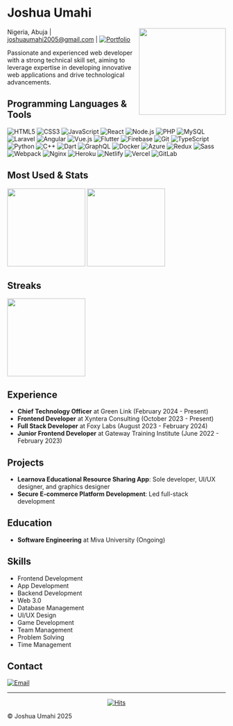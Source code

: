 # Joshua Umahi

<img align="right" src="https://media.tenor.com/ujkn0jM1ZasAAAAi/sasori-glitch.gif" width="200">

Nigeria, Abuja | joshuaumahi2005@gmail.com | [![Portfolio](https://img.shields.io/badge/Open_Portfolio-black)](https://renbo-studios.vercel.app/) 

Passionate and experienced web developer with a strong technical skill set, aiming to leverage expertise in developing innovative web applications and drive technological advancements.

## Programming Languages & Tools

![HTML5](https://img.shields.io/badge/-HTML5-E34F26?style=flat-square&logo=html5&logoColor=white)
![CSS3](https://img.shields.io/badge/-CSS3-1572B6?style=flat-square&logo=css3)
![JavaScript](https://img.shields.io/badge/-JavaScript-F7DF1E?style=flat-square&logo=javascript&logoColor=black)
![React](https://img.shields.io/badge/-React-61DAFB?style=flat-square&logo=react&logoColor=black)
![Node.js](https://img.shields.io/badge/-Node.js-339933?style=flat-square&logo=node.js&logoColor=white)
![PHP](https://img.shields.io/badge/-PHP-777BB4?style=flat-square&logo=php&logoColor=white)
![MySQL](https://img.shields.io/badge/-MySQL-4479A1?style=flat-square&logo=mysql&logoColor=white)
![Laravel](https://img.shields.io/badge/-Laravel-FF2D20?style=flat-square&logo=laravel&logoColor=white)
![Angular](https://img.shields.io/badge/-Angular-DD0031?style=flat-square&logo=angular&logoColor=white)
![Vue.js](https://img.shields.io/badge/-Vue.js-4FC08D?style=flat-square&logo=vue.js&logoColor=white)
![Flutter](https://img.shields.io/badge/-Flutter-02569B?style=flat-square&logo=flutter&logoColor=white)
![Firebase](https://img.shields.io/badge/-Firebase-FFCA28?style=flat-square&logo=firebase&logoColor=black)
![Git](https://img.shields.io/badge/-Git-F05032?style=flat-square&logo=git&logoColor=white)
![TypeScript](https://img.shields.io/badge/-TypeScript-3178C6?style=flat-square&logo=typescript&logoColor=white)
![Python](https://img.shields.io/badge/-Python-3776AB?style=flat-square&logo=python&logoColor=white)
![C++](https://img.shields.io/badge/-C++-00599C?style=flat-square&logo=c%2B%2B&logoColor=white)
![Dart](https://img.shields.io/badge/-Dart-0175C2?style=flat-square&logo=dart&logoColor=white)
![GraphQL](https://img.shields.io/badge/-GraphQL-E10098?style=flat-square&logo=graphql&logoColor=white)
![Docker](https://img.shields.io/badge/-Docker-2496ED?style=flat-square&logo=docker&logoColor=white)
![Azure](https://img.shields.io/badge/-Azure-0089D6?style=flat-square&logo=microsoft-azure&logoColor=white)
![Redux](https://img.shields.io/badge/-Redux-764ABC?style=flat-square&logo=redux&logoColor=white)
![Sass](https://img.shields.io/badge/-Sass-CC6699?style=flat-square&logo=sass&logoColor=white)
![Webpack](https://img.shields.io/badge/-Webpack-8DD6F9?style=flat-square&logo=webpack&logoColor=black)
![Nginx](https://img.shields.io/badge/-Nginx-269539?style=flat-square&logo=nginx&logoColor=white)
![Heroku](https://img.shields.io/badge/-Heroku-430098?style=flat-square&logo=heroku&logoColor=white)
![Netlify](https://img.shields.io/badge/-Netlify-00C7B7?style=flat-square&logo=netlify&logoColor=white)
![Vercel](https://img.shields.io/badge/-Vercel-000000?style=flat-square&logo=vercel&logoColor=white)
![GitLab](https://img.shields.io/badge/-GitLab-FCA121?style=flat-square&logo=gitlab&logoColor=white)

## Most Used & Stats


<p align="left">
  <img src="https://bad-apple-github-readme.vercel.app/api?username=itskodaaa&theme=highcontrast&show_icons=true&hide_border=false&count_private=true" height="180">
  <img src="https://github-readme-stats.vercel.app/api/top-langs/?username=itskodaaa&theme=highcontrast&show_icons=true&hide_border=false&layout=compact" height="180">
</p>


## Streaks

<p align="left">
  <img src="https://streak-stats.demolab.com?user=itskodaaa&theme=radical&hide_border=true&count_private=true" height="180">
</p>


## Experience

- **Chief Technology Officer** at Green Link (February 2024 - Present)
- **Frontend Developer** at Xyntera Consulting (October 2023 - Present)
- **Full Stack Developer** at Foxy Labs (August 2023 - February 2024)
- **Junior Frontend Developer** at Gateway Training Institute (June 2022 - February 2023)

## Projects

- **Learnova Educational Resource Sharing App**: Sole developer, UI/UX designer, and graphics designer
- **Secure E-commerce Platform Development**: Led full-stack development

## Education

- **Software Engineering** at Miva University (Ongoing)

## Skills

- Frontend Development
- App Development
- Backend Development
- Web 3.0
- Database Management
- UI/UX Design
- Game Development
- Team Management
- Problem Solving
- Time Management

## Contact

[![Email](https://img.shields.io/badge/-Email-D14836?style=flat-square&logo=gmail&logoColor=white)](mailto:joshuaumahi2005@gmail.com)

---

<div align="center">
<a href="https://hits.sh/github.com/Renbo-Studio/hits/"><img alt="Hits" src="https://hits.sh/github.com/Renbo-Studio/hits.svg?style=for-the-badge&label=visitors%20count&extraCount=3195&labelColor=e4e3e3"/></a>
</div>

© Joshua Umahi 2025
